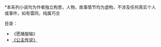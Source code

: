 *本系列小说均为作者独立构思，人物，故事情节均为虚构，不涉及任何真实个人或事件，如有雷同，纯属巧合

目录：
- 《愿赌服输》
- [《公主传说》](https://kano1021.github.io/pricelessprincess/)

